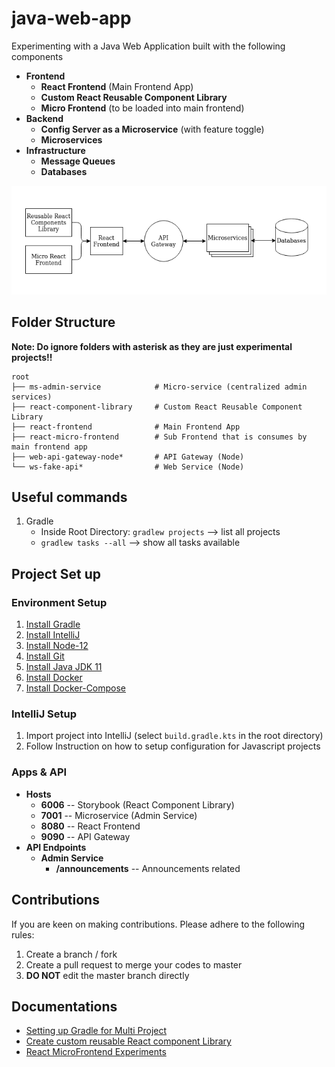 # java-web-app

Experimenting with a Java Web Application built with the following components
- **Frontend**
    - **React Frontend** (Main Frontend App)
    - **Custom React Reusable Component Library**
    - **Micro Frontend** (to be loaded into main frontend)
- **Backend**
    - **Config Server as a Microservice** (with feature toggle)
    - **Microservices**
- **Infrastructure**
    - **Message Queues**
    - **Databases**

![Architecture](doc/architecture.png)

## Folder Structure

**Note: Do ignore folders with asterisk as they are just experimental projects!!**

```
root    
├── ms-admin-service            # Micro-service (centralized admin services)
├── react-component-library     # Custom React Reusable Component Library
├── react-frontend              # Main Frontend App
├── react-micro-frontend        # Sub Frontend that is consumes by main frontend app  
├── web-api-gateway-node*       # API Gateway (Node)
└── ws-fake-api*                # Web Service (Node)
```

## Useful commands

1. Gradle
    - Inside Root Directory: `gradlew projects` --> list all projects
    - `gradlew tasks --all` --> show all tasks available

## Project Set up

### Environment Setup

1. [Install Gradle](https://gradle.org/install/#manually)
2. [Install IntelliJ](https://www.jetbrains.com/help/idea/installation-guide.html#toolbox)
3. [Install Node-12](https://github.com/nodejs/help/wiki/Installation)
4. [Install Git](https://git-scm.com/book/en/v2/Getting-Started-Installing-Git)
5. [Install Java JDK 11](https://www.oracle.com/java/technologies/javase-jdk11-downloads.html)
6. [Install Docker](https://docs.docker.com/get-docker/)
7. [Install Docker-Compose](https://docs.docker.com/compose/install/)

### IntelliJ Setup

1. Import project into IntelliJ (select `build.gradle.kts` in the root directory)
2. Follow Instruction on how to setup configuration for Javascript projects

### Apps & API

- **Hosts**
    - **6006** -- Storybook (React Component Library)
    - **7001** -- Microservice (Admin Service)
    - **8080** -- React Frontend
    - **9090** -- API Gateway
- **API Endpoints**
    - **Admin Service**
        - **/announcements** -- Announcements related 

## Contributions

If you are keen on making contributions. Please adhere to the following rules:
1. Create a branch / fork 
2. Create a pull request to merge your codes to master
3. **DO NOT** edit the master branch directly

## Documentations

- [Setting up Gradle for Multi Project](doc/CreateProject.md)
- [Create custom reusable React component Library](react-component-library)
- [React MicroFrontend Experiments](https://github.com/awarenessxz/react-micro-frontend)
